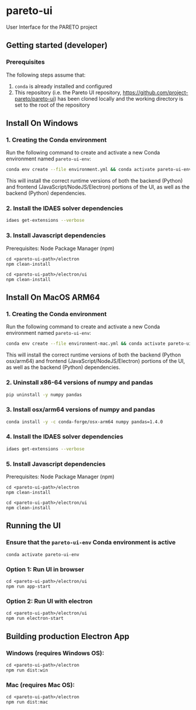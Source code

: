 # pareto-ui
User Interface for the PARETO project

## Getting started (developer)

### Prerequisites

The following steps assume that:

1. `conda` is already installed and configured
2. This repository (i.e. the Pareto UI repository, https://github.com/project-pareto/pareto-ui) has been cloned locally and the working directory is set to the root of the repository

## Install On Windows

### 1. Creating the Conda environment

Run the following command to create and activate a new Conda environment named `pareto-ui-env`:

```sh
conda env create --file environment.yml && conda activate pareto-ui-env
```

This will install the correct runtime versions of both the backend (Python) and frontend (JavaScript/NodeJS/Electron) portions of the UI, as well as the backend (Python) dependencies.

### 2. Install the IDAES solver dependencies

```sh
idaes get-extensions --verbose
```

### 3. Install Javascript dependencies

Prerequisites: Node Package Manager (npm)

```console
cd <pareto-ui-path>/electron
npm clean-install
```

```console
cd <pareto-ui-path>/electron/ui
npm clean-install
```

## Install On MacOS ARM64

### 1. Creating the Conda environment

Run the following command to create and activate a new Conda environment named `pareto-ui-env`:

```sh
conda env create --file environment-mac.yml && conda activate pareto-ui-env
```

This will install the correct runtime versions of both the backend (Python osx/arm64) and frontend (JavaScript/NodeJS/Electron) portions of the UI, as well as the backend (Python) dependencies.

### 2. Uninstall x86-64 versions of numpy and pandas

```sh
pip uninstall -y numpy pandas
```

### 3. Install osx/arm64 versions of numpy and pandas

```sh
conda install -y -c conda-forge/osx-arm64 numpy pandas=1.4.0
```

### 4. Install the IDAES solver dependencies

```sh
idaes get-extensions --verbose
```

### 5. Install Javascript dependencies

Prerequisites: Node Package Manager (npm)

```console
cd <pareto-ui-path>/electron
npm clean-install
```

```console
cd <pareto-ui-path>/electron/ui
npm clean-install
```

## Running the UI

### Ensure that the `pareto-ui-env` Conda environment is active

```console
conda activate pareto-ui-env
```

### Option 1: Run UI in browser

```console
cd <pareto-ui-path>/electron/ui
npm run app-start
```

### Option 2: Run UI with electron

```console
cd <pareto-ui-path>/electron/ui
npm run electron-start
```

## Building production Electron App

### Windows (requires Windows OS):

```console
cd <pareto-ui-path>/electron
npm run dist:win
```

### Mac (requires Mac OS):

```console
cd <pareto-ui-path>/electron
npm run dist:mac
```